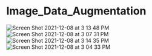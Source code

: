 # Image_Data_Augmentation

![Screen Shot 2021-12-08 at 3 13 48 PM](https://user-images.githubusercontent.com/49293572/145290167-9547606e-ddde-43d3-b264-a04f9c6fb8a1.png)
![Screen Shot 2021-12-08 at 3 07 31 PM](https://user-images.githubusercontent.com/49293572/145290188-4aa63746-a40b-494b-a4e2-23baeb29cf8e.png)
![Screen Shot 2021-12-08 at 3 14 35 PM](https://user-images.githubusercontent.com/49293572/145290197-231a8f82-c4c6-4bdb-b898-c1081753e7a8.png)
![Screen Shot 2021-12-08 at 3 04 33 PM](https://user-images.githubusercontent.com/49293572/145291490-8c20ac47-0c0f-4226-bce7-77215d39d38c.png)
